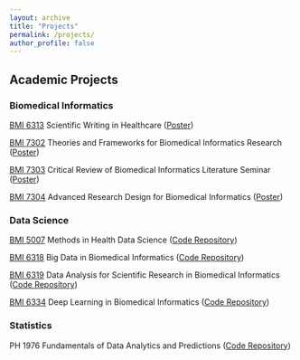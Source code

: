 ```yaml
---
layout: archive
title: "Projects"
permalink: /projects/
author_profile: false
---
```


## Academic Projects

### Biomedical Informatics

[BMI 6313](https://sbmi.uth.edu/current-students/catalog-of-courses-bmi/bmi-6313.htm) Scientific Writing in Healthcare ([Poster](/files/6313Poster.pdf))

[BMI 7302](https://sbmi.uth.edu/current-students/catalog-of-courses-bmi/bmi-7302.htm) Theories and Frameworks for Biomedical Informatics Research ([Poster](/files/7302Poster.pdf))

[BMI 7303](https://sbmi.uth.edu/current-students/catalog-of-courses-bmi/bmi-7303.htm) Critical Review of Biomedical Informatics Literature Seminar ([Poster](/files/7303Poster.pdf))

[BMI 7304](https://sbmi.uth.edu/current-students/catalog-of-courses-bmi/bmi-7304.htm) Advanced Research Design for Biomedical Informatics ([Poster](/files/7304Poster.pdf))

### Data Science

[BMI 5007](https://sbmi.uth.edu/current-students/catalog-of-courses-bmi/bmi-5007.htm) Methods in Health Data Science ([Code Repository](https://github.com/BingyuMao/mtds_health_data))

[BMI 6318](https://sbmi.uth.edu/current-students/catalog-of-courses-bmi/bmi-6318.htm) Big Data in Biomedical Informatics ([Code Repository](https://github.com/BingyuMao/big_data_hw))

[BMI 6319](https://sbmi.uth.edu/current-students/catalog-of-courses-bmi/bmi-6319.htm) Data Analysis for Scientific Research in Biomedical Informatics ([Code Repository](https://github.com/BingyuMao/model_comparison_mimic))

[BMI 6334](https://sbmi.uth.edu/current-students/catalog-of-courses-bmi/bmi-6334.htm) Deep Learning in Biomedical Informatics ([Code Repository](https://github.com/BingyuMao/deep_course_hws))

### Statistics

PH 1976 Fundamentals of Data Analytics and Predictions ([Code Repository](https://github.com/BingyuMao/pd_proj))
